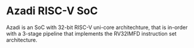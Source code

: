 # Azadi RISC-V SoC
Azadi is an SoC with 32-bit RISC-V uni-core architechture, that is in-order with a 3-stage pipeline that implements the RV32IMFD instruction set architecture.
